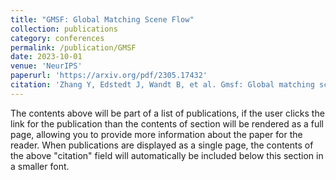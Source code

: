 ```yaml
---
title: "GMSF: Global Matching Scene Flow"
collection: publications
category: conferences
permalink: /publication/GMSF
date: 2023-10-01
venue: 'NeurIPS'
paperurl: 'https://arxiv.org/pdf/2305.17432'
citation: 'Zhang Y, Edstedt J, Wandt B, et al. Gmsf: Global matching scene flow[J]. Advances in Neural Information Processing Systems, 2024, 36.'
---
```


The contents above will be part of a list of publications, if the user clicks the link for the publication than the contents of section will be rendered as a full page, allowing you to provide more information about the paper for the reader. When publications are displayed as a single page, the contents of the above "citation" field will automatically be included below this section in a smaller font.